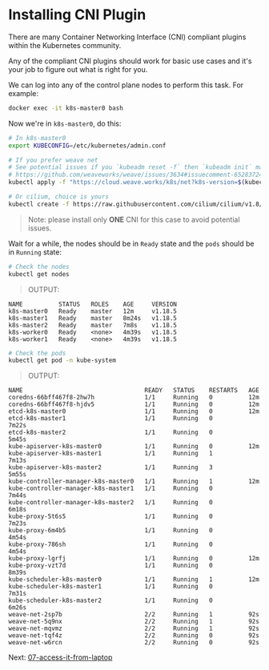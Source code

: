 # Installing CNI Plugin

There are many Container Networking Interface (CNI) compliant plugins within the Kubernetes community.

Any of the compliant CNI plugins should work for basic use cases and it's your job to figure out what is right for you.

We can log into any of the control plane nodes to perform this task. For example:

```sh
docker exec -it k8s-master0 bash
```

Now we're in `k8s-master0`, do this:

```sh
# In k8s-master0
export KUBECONFIG=/etc/kubernetes/admin.conf

# If you prefer weave net
# See potential issues if you `kubeadm reset -f` then `kubeadm init` many rounds
# https://github.com/weaveworks/weave/issues/3634#issuecomment-652837244
kubectl apply -f "https://cloud.weave.works/k8s/net?k8s-version=$(kubectl version | base64 | tr -d '\n')"

# Or cilium, choice is yours
kubectl create -f https://raw.githubusercontent.com/cilium/cilium/v1.8/install/kubernetes/quick-install.yaml
```

> Note: please install only **ONE** CNI for this case to avoid potential issues.

Wait for a while, the nodes should be in `Ready` state and the `pods` should be in `Running` state:

```sh
# Check the nodes
kubectl get nodes
```

> OUTPUT:

```
NAME          STATUS   ROLES    AGE     VERSION
k8s-master0   Ready    master   12m     v1.18.5
k8s-master1   Ready    master   8m24s   v1.18.5
k8s-master2   Ready    master   7m8s    v1.18.5
k8s-worker0   Ready    <none>   4m39s   v1.18.5
k8s-worker1   Ready    <none>   4m39s   v1.18.5
```

```sh
# Check the pods
kubectl get pod -n kube-system
```

> OUTPUT:

```
NAME                                  READY   STATUS    RESTARTS   AGE
coredns-66bff467f8-2hw7h              1/1     Running   0          12m
coredns-66bff467f8-hjdv5              1/1     Running   0          12m
etcd-k8s-master0                      1/1     Running   0          12m
etcd-k8s-master1                      1/1     Running   0          7m22s
etcd-k8s-master2                      1/1     Running   0          5m45s
kube-apiserver-k8s-master0            1/1     Running   0          12m
kube-apiserver-k8s-master1            1/1     Running   1          7m13s
kube-apiserver-k8s-master2            1/1     Running   3          5m55s
kube-controller-manager-k8s-master0   1/1     Running   1          12m
kube-controller-manager-k8s-master1   1/1     Running   0          7m44s
kube-controller-manager-k8s-master2   1/1     Running   0          6m18s
kube-proxy-5t6s5                      1/1     Running   0          7m23s
kube-proxy-6m4b5                      1/1     Running   0          4m54s
kube-proxy-786sh                      1/1     Running   0          4m54s
kube-proxy-lgrfj                      1/1     Running   0          12m
kube-proxy-vzt7d                      1/1     Running   0          8m39s
kube-scheduler-k8s-master0            1/1     Running   1          12m
kube-scheduler-k8s-master1            1/1     Running   0          7m31s
kube-scheduler-k8s-master2            1/1     Running   0          6m26s
weave-net-2sp7b                       2/2     Running   1          92s
weave-net-5q9nx                       2/2     Running   1          92s
weave-net-mqvmz                       2/2     Running   1          92s
weave-net-tqf4z                       2/2     Running   0          92s
weave-net-w6rcn                       2/2     Running   0          92s
```

Next: [07-access-it-from-laptop](07-access-it-from-laptop.md)
